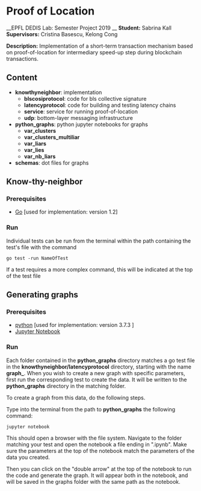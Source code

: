 # Proof of Location
__EPFL DEDIS Lab: Semester Project 2019 __
__Student:__ Sabrina Kall
__Supervisors:__ Cristina Basescu, Kelong Cong

__Description:__ Implementation of a short-term transaction mechanism based on proof-of-location for intermediary speed-up step during blockchain transactions.

## Content

* __knowthyneighbor__:  implementation
	- __blscosiprotocol__: code for bls collective signature
	- __latencyprotocol__: code for building and testing latency chains
	- __service__: service for running proof-of-location
	- __udp__: bottom-layer messaging infrastructure
*  __python_graphs__: python jupyter notebooks for graphs
	- __var_clusters__
 	- __var_clusters_multiliar__
	- __var_liars__
	- __var_lies__
	- __var_nb_liars__
*  __schemas__: dot files for graphs


## Know-thy-neighbor

### Prerequisites

* [Go](https://golang.org/doc/install) [used for implementation: version 1.2]

### Run

Individual tests can be run from the terminal within the path containing the test's file with the command
```
go test -run NameOfTest
```

If a test requires a more complex command, this will be indicated at the top of the test file

## Generating graphs

### Prerequisites
* [python](https://www.python.org/downloads/) [used for implementation: version 3.7.3 ]
* [Jupyter Notebook](https://jupyter.org/install) 

### Run

Each folder contained in the **python_graphs** directory matches a go test file in the **knowthyneighbor/latencyprotocol** directory, starting with the name **graph_**. When you wish to create a new graph with specific parameters, first run the corresponding test to create the data. It will be written to the __python_graphs__ directory in the matching folder.

To create a graph from this data, do the following steps.

Type into the terminal from the path to **python_graphs** the following command:
```
jupyter notebook
```

This should open a browser with the file system. Navigate to the folder matching your test and open the notebook a file ending in ".ipynb". Make sure the parameters at the top of the notebook match the parameters of the data you created.

Then you can click on the "double arrow" at the top of the notebook to run the code and generate the graph. It will appear both in the notebook, and will be saved in the graphs folder with the same path as the notebook.




